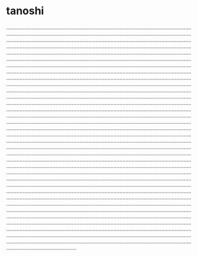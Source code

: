 # tanoshi

...................................................................................................................................................................................................................................................................................................................................................................................................................................................................................................................................................................................................................................................................................................................................................................................................................................................................................................................................................................................................................................................................................................................................................................................................................................................................................................................................................................................................................................................................................................................................................................................................................................................................................................................................................................................................................................................................................................................................................................................................................................................................................................................................................................................................................................................................................................................................................................................................................................................................................................................................................................................................................................................................................................................................................................................................................................................................................................................................................................................................................................................................................................................................................................................................................................................................................................................................................................................................................................................................................................................................................................................................................................................................................................................................................................................................................................................................................................................................................................................................................................................................................................................................................................................................................................................................................................................................................................................................................................................................................................................................................................